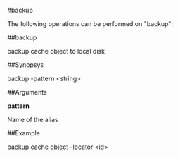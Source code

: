 #backup

The following operations can be performed on "backup":


##backup

backup cache object to local disk


##Synopsys

backup -pattern &lt;string>


##Arguments

<b>pattern</b>
Name of the alias



##Example

backup cache object -locator &lt;id&gt;

